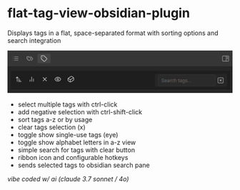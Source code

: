 # flat-tag-view-obsidian-plugin

Displays tags in a flat, space-separated format with sorting options and search integration

![flat-tag-view-buttons](./flat-tag-view-see-me.png)

- select multiple tags with ctrl-click
- add negative selection with ctrl-shift-click
- sort tags a-z or by usage
- clear tags selection (x)
- toggle show single-use tags (eye)
- toggle show alphabet letters in a-z view
- simple search for tags with clear button 
- ribbon icon and configurable hotkeys
- sends selected tags to obsidian search pane

_vibe coded w/ ai (claude 3.7 sonnet / 4o)_
